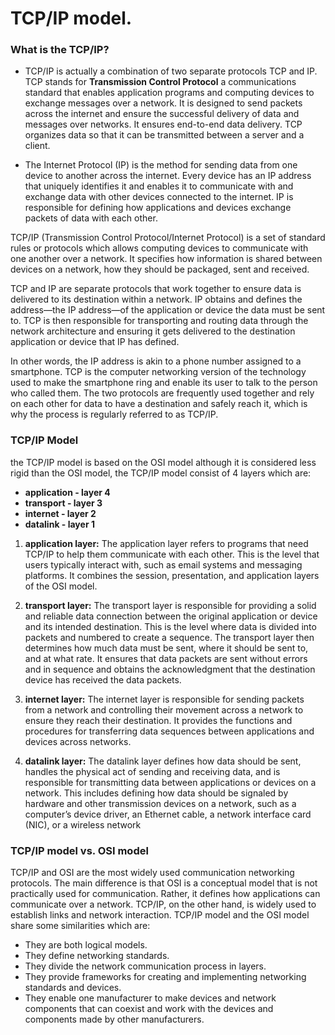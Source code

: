 # TCP/IP model.

### What is the TCP/IP?

* TCP/IP is actually a combination of two separate protocols TCP and IP. TCP stands for **Transmission Control Protocol** a communications standard that enables application programs and computing devices to exchange messages over a network. It is designed to send packets across the internet and ensure the successful delivery of data and messages over networks.
It ensures end-to-end data delivery. TCP organizes data so that it can be transmitted between a server and a client.

* The Internet Protocol (IP) is the method for sending data from one device to another across the internet. Every device has an IP address that uniquely identifies it and enables it to communicate with and exchange data with other devices connected to the internet. IP is responsible for defining how applications and devices exchange packets of data with each other.

TCP/IP (Transmission Control Protocol/Internet Protocol) is a set of standard rules or protocols which allows computing devices to communicate with one another over a network. It specifies how information is shared between devices on a network, how they should be packaged, sent and received.

TCP and IP are separate protocols that work together to ensure data is delivered to its destination within a network. IP obtains and defines the address—the IP address—of the application or device the data must be sent to. TCP is then responsible for transporting and routing data through the network architecture and ensuring it gets delivered to the destination application or device that IP has defined. 

In other words, the IP address is akin to a phone number assigned to a smartphone. TCP is the computer networking version of the technology used to make the smartphone ring and enable its user to talk to the person who called them. The two protocols are frequently used together and rely on each other for data to have a destination and safely reach it, which is why the process is regularly referred to as TCP/IP.

### TCP/IP Model

the TCP/IP model is based on the OSI model although it is considered less rigid than the OSI model, the TCP/IP model consist of 4 layers which are:
* **application -  layer 4**
* **transport - layer 3**
* **internet - layer 2**
* **datalink - layer 1**

1. **application layer:** The application layer refers to programs that need TCP/IP to help them communicate with each other. This is the level that users typically interact with, such as email systems and messaging platforms. It combines the session, presentation, and application layers of the OSI model.

2. **transport layer:** The transport layer is responsible for providing a solid and reliable data connection between the original application or device and its intended destination. This is the level where data is divided into packets and numbered to create a sequence. The transport layer then determines how much data must be sent, where it should be sent to, and at what rate. It ensures that data packets are sent without errors and in sequence and obtains the acknowledgment that the destination device has received the data packets.

3. **internet layer:** The internet layer is responsible for sending packets from a network and controlling their movement across a network to ensure they reach their destination. It provides the functions and procedures for transferring data sequences between applications and devices across networks.

4. **datalink layer:** The datalink layer defines how data should be sent, handles the physical act of sending and receiving data, and is responsible for transmitting data between applications or devices on a network. This includes defining how data should be signaled by hardware and other transmission devices on a network, such as a computer’s device driver, an Ethernet cable, a network interface card (NIC), or a wireless network

### TCP/IP model vs. OSI model

TCP/IP and OSI are the most widely used communication networking protocols. The main difference is that OSI is a conceptual model that is not practically used for communication. Rather, it defines how applications can communicate over a network. TCP/IP, on the other hand, is widely used to establish links and network interaction. TCP/IP model and the OSI model share some similarities which are:

* They are both logical models.
* They define networking standards.
* They divide the network communication process in layers.
* They provide frameworks for creating and implementing networking standards and devices.
* They enable one manufacturer to make devices and network components that can coexist and work with the devices and components made by other manufacturers.